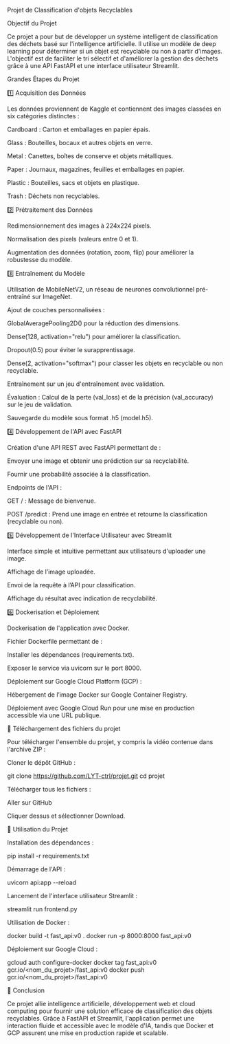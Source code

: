 Projet de Classification d'objets Recyclables

Objectif du Projet

Ce projet a pour but de développer un système intelligent de classification des déchets basé sur l'intelligence artificielle. Il utilise un modèle de deep learning pour déterminer si un objet est recyclable ou non à partir d'images. L'objectif est de faciliter le tri sélectif et d'améliorer la gestion des déchets grâce à une API FastAPI et une interface utilisateur Streamlit.

Grandes Étapes du Projet

1️⃣ Acquisition des Données

Les données proviennent de Kaggle et contiennent des images classées en six catégories distinctes :

Cardboard : Carton et emballages en papier épais.

Glass : Bouteilles, bocaux et autres objets en verre.

Metal : Canettes, boîtes de conserve et objets métalliques.

Paper : Journaux, magazines, feuilles et emballages en papier.

Plastic : Bouteilles, sacs et objets en plastique.

Trash : Déchets non recyclables.

2️⃣ Prétraitement des Données

Redimensionnement des images à 224x224 pixels.

Normalisation des pixels (valeurs entre 0 et 1).

Augmentation des données (rotation, zoom, flip) pour améliorer la robustesse du modèle.

3️⃣ Entraînement du Modèle

Utilisation de MobileNetV2, un réseau de neurones convolutionnel pré-entraîné sur ImageNet.

Ajout de couches personnalisées :

GlobalAveragePooling2D() pour la réduction des dimensions.

Dense(128, activation="relu") pour améliorer la classification.

Dropout(0.5) pour éviter le surapprentissage.

Dense(2, activation="softmax") pour classer les objets en recyclable ou non recyclable.

Entraînement sur un jeu d'entraînement avec validation.

Évaluation : Calcul de la perte (val_loss) et de la précision (val_accuracy) sur le jeu de validation.

Sauvegarde du modèle sous format .h5 (model.h5).

4️⃣ Développement de l'API avec FastAPI

Création d'une API REST avec FastAPI permettant de :

Envoyer une image et obtenir une prédiction sur sa recyclabilité.

Fournir une probabilité associée à la classification.

Endpoints de l'API :

GET / : Message de bienvenue.

POST /predict : Prend une image en entrée et retourne la classification (recyclable ou non).

5️⃣ Développement de l'Interface Utilisateur avec Streamlit

Interface simple et intuitive permettant aux utilisateurs d'uploader une image.

Affichage de l’image uploadée.

Envoi de la requête à l’API pour classification.

Affichage du résultat avec indication de recyclabilité.

6️⃣ Dockerisation et Déploiement

Dockerisation de l'application avec Docker.

Fichier Dockerfile permettant de :

Installer les dépendances (requirements.txt).

Exposer le service via uvicorn sur le port 8000.

Déploiement sur Google Cloud Platform (GCP) :

Hébergement de l’image Docker sur Google Container Registry.

Déploiement avec Google Cloud Run pour une mise en production accessible via une URL publique.

📌 Téléchargement des fichiers du projet

Pour télécharger l'ensemble du projet, y compris la vidéo contenue dans l'archive ZIP :

Cloner le dépôt GitHub :

git clone https://github.com/LYT-ctrl/projet.git
cd projet

Télécharger tous les fichiers :

Aller sur GitHub

Cliquer dessus et sélectionner Download.

📌 Utilisation du Projet

Installation des dépendances :

pip install -r requirements.txt

Démarrage de l'API :

uvicorn api:app --reload

Lancement de l'interface utilisateur Streamlit :

streamlit run frontend.py

Utilisation de Docker :

docker build -t fast_api:v0 .
docker run -p 8000:8000 fast_api:v0

Déploiement sur Google Cloud :

gcloud auth configure-docker
docker tag fast_api:v0 gcr.io/<nom_du_projet>/fast_api:v0
docker push gcr.io/<nom_du_projet>/fast_api:v0

🚀 Conclusion

Ce projet allie intelligence artificielle, développement web et cloud computing pour fournir une solution efficace de classification des objets recyclables. Grâce à FastAPI et Streamlit, l'application permet une interaction fluide et accessible avec le modèle d'IA, tandis que Docker et GCP assurent une mise en production rapide et scalable.

